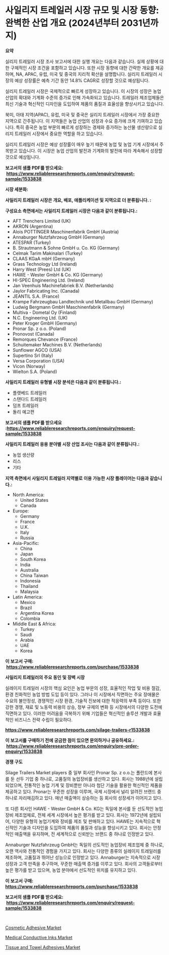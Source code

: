 <p><h1>사일리지 트레일러 시장 규모 및 시장 동향: 완벽한 산업 개요 (2024년부터 2031년까지)</h1></p><p><strong>요약</strong></p>
<p><p>실리지 트레일러 시장 조사 보고서에 대한 실행 개요는 다음과 같습니다. 실제 상황에 대한 구체적인 시장 조건을 포함하고 있습니다. 또한 시장 동향에 대한 간략한 개요를 제공하며, NA, APAC, 유럽, 미국 및 중국의 지리적 확산을 설명합니다. 실리지 트레일러 시장의 예상 성장률은 예측 기간 동안 14.8% CAGR로 성장할 것으로 예상됩니다.</p><p>실리지 트레일러 시장은 국제적으로 빠르게 성장하고 있습니다. 이 시장의 성장은 농업 산업의 확대와 기계화 수준의 증가로 인해 가속화되고 있습니다. 트레일러 제조업체들은 최신 기술과 혁신적인 디자인을 도입하여 제품의 품질과 효율성을 향상시키고 있습니다.</p><p>북미, 아태 지역(APAC), 유럽, 미국 및 중국은 실리지 트레일러 시장에서 가장 중요한 지역으로 간주됩니다. 이 지역들은 농업 산업의 성장과 수요 증가에 크게 기여하고 있습니다. 특히 중국은 농업 부문의 빠르게 성장하는 경제와 증가하는 농산물 생산량으로 실리지 트레일러 시장에서 중요한 역할을 하고 있습니다.</p><p>실리지 트레일러 시장은 예상 성장률이 매우 높기 때문에 농업 및 농업 기계 시장에서 주목받고 있습니다. 이 시장은 농업 산업의 발전과 기계화의 발전에 따라 계속해서 성장할 것으로 예상됩니다.</p></p>
<p><strong>보고서의 샘플 PDF를 받으세요: &nbsp;<a href="https://www.reliableresearchreports.com/enquiry/request-sample/1533838">https://www.reliableresearchreports.com/enquiry/request-sample/1533838</a></strong></p>
<p><strong>시장 세분화:</strong></p>
<p><strong> 사일리지 트레일러 시장은 개요, 배포, 애플리케이션 및 지역으로 더 분류됩니다. :</strong></p>
<p><strong>구성요소 측면에서는 사일리지 트레일러 시장은 다음과 같이 분류됩니다.:</strong></p>
<p><ul><li>AFT Trenchers Limited (UK)</li><li>AKRON (Argentina)</li><li>Alois POTTINGER Maschinenfabrik GmbH (Austria)</li><li>Annaburger Nutzfahrzeug GmbH (Germany)</li><li>ATESPAR (Turkey)</li><li>B. Strautmann & Sohne GmbH u. Co. KG (Germany)</li><li>Celmak Tarim Makinalari (Turkey)</li><li>CLAAS KGaA mbH (Germany)</li><li>Grass Technology Ltd (Ireland)</li><li>Harry West (Prees) Ltd (UK)</li><li>HAWE - Wester GmbH & Co. KG (Germany)</li><li>HI-SPEC Engineering Ltd. (Ireland)</li><li>Jan Veenhuis Machinefabriek B.V. (Netherlands)</li><li>Jaylor Fabricating Inc. (Canada)</li><li>JEANTIL S.A. (France)</li><li>Krampe Fahrzeugbau Landtechnik und Metallbau GmbH (Germany)</li><li>Ludwig Bergmann GmbH Maschinenfabrik (Germany)</li><li>Multiva - Dometal Oy (Finland)</li><li>N.C. Engineering Ltd. (UK)</li><li>Peter Kroger GmbH (Germany)</li><li>Pronar Sp. z o.o. (Poland)</li><li>Pronovost (Canada)</li><li>Remorques Chevance (France)</li><li>Schuitemaker Machines B.V. (Netherlands)</li><li>Sunflower AGCO (USA)</li><li>Supertino Srl (Italy)</li><li>Versa Corporation (USA)</li><li>Vicon (Norway)</li><li>Wielton S.A. (Poland)</li></ul></p>
<p><strong> 사일리지 트레일러 유형별 시장 분석은 다음과 같이 분류됩니다.:</strong></p>
<p><ul><li>플랫베드 트레일러</li><li>스탠다드 트레일러</li><li>덤프 트레일러</li><li>돌리 예고편</li></ul></p>
<p><strong>보고서의 샘플 PDF를 받으세요 :<a href="https://www.reliableresearchreports.com/enquiry/request-sample/1533838">https://www.reliableresearchreports.com/enquiry/request-sample/1533838</a></strong></p>
<p><strong> 사일리지 트레일러 응용 분야별 시장 산업 조사는 다음과 같이 분류됩니다.:</strong></p>
<p><ul><li>농업 생산량</li><li>리스</li><li>기타</li></ul></p>
<p><strong>지역 측면에서 사일리지 트레일러 지역별로 이용 가능한 시장 플레이어는 다음과 같습니다.:</strong></p>
<p><ul>
    <li>
        North America:
        <ul>
            <li>United States</li>
            <li>Canada</li>
        </ul>
    </li>
    <li>
        Europe:
        <ul>
            <li>Germany</li>
            <li>France</li>
            <li>U.K.</li>
            <li>Italy</li>
            <li>Russia</li>
        </ul>
    </li>
    <li>
        Asia-Pacific:
        <ul>
            <li>China</li>
            <li>Japan</li>
            <li>South Korea</li>
            <li>India</li>
            <li>Australia</li>
            <li>China Taiwan</li>
            <li>Indonesia</li>
            <li>Thailand</li>
            <li>Malaysia</li>
        </ul>
    </li>
    <li>
        Latin America:
        <ul>
            <li>Mexico</li>
            <li>Brazil</li>
            <li>Argentina Korea</li>
            <li>Colombia</li>
        </ul>
    </li>
    <li>
        Middle East & Africa:
        <ul>
            <li>Turkey</li>
            <li>Saudi</li>
            <li>Arabia</li>
            <li>UAE</li>
            <li>Korea</li>
        </ul>
    </li>
    </ul></p>
<p><strong>이 보고서 구매: &nbsp;<a href="https://www.reliableresearchreports.com/purchase/1533838">https://www.reliableresearchreports.com/purchase/1533838</a></strong></p>
<p><strong>사일리지 트레일러의 주요 동인 및 장벽 시장</strong></p>
<p><p>실레이지 트레일러 시장의 핵심 요인은 농업 부문의 성장, 효율적인 작업 및 비용 절감, 환경 친화적인 농업 방법 도입 등이 있다. 그러나 이 시장에서 직면하는 주요 장애물은 수요의 불안정성, 경쟁적인 시장 환경, 기술적 진보에 대한 적응력의 부족 등이다. 또한 강한 경쟁, 재료 및 노동력 비용의 상승, 정부 규제의 변화 등 시장에서의 다양한 도전에 직면하고 있다. 이러한 어려움을 극복하기 위해 기업들은 혁신적인 솔루션 개발과 효율적인 비즈니스 전략 수립이 필요하다.</p></p>
<p><strong><a href="https://www.reliableresearchreports.com/silage-trailers-r1533838">https://www.reliableresearchreports.com/silage-trailers-r1533838</a></strong></p>
<p><strong>이 보고서를 구매하기 전에 궁금한 점이 있으면 문의하거나 공유하세요.: &nbsp;<a href="https://www.reliableresearchreports.com/enquiry/pre-order-enquiry/1533838">https://www.reliableresearchreports.com/enquiry/pre-order-enquiry/1533838</a></strong></p>
<p><strong>경쟁 구도</strong></p>
<p><p>Silage Trailers Market players 중 일부 회사인 Pronar Sp. z o.o.는 폴란드에 본사를 둔 선두 기업 중 하나로, 고품질의 농업장비를 생산하고 있다. 회사는 1988년에 설립되었으며, 전통적인 농업 기계 및 장비뿐만 아니라 첨단 기술을 활용한 혁신적인 제품을 제공하고 있다. Pronar는 꾸준한 성장을 이루며, 국제 시장에서 널리 알려진 브랜드 중 하나로 자리매김하고 있다. 매년 매출액이 상승하는 등 회사의 성장세가 이어지고 있다.</p><p>또 다른 회사인 HAWE - Wester GmbH & Co. KG는 독일에 본사를 둔 선도적인 농업장비 제조업체로, 전체 세계 시장에서 높은 평가를 받고 있다. 회사는 1972년에 설립되어, 다양한 유형의 농업기계와 장비를 제조 및 판매하고 있다. HAWE는 지속적으로 혁신적인 기술과 디자인을 도입하여 제품의 품질과 성능을 향상시키고 있다. 회사는 안정적인 매출액을 유지하며, 전 세계적으로 신뢰받는 브랜드 중 하나로 인정받고 있다.</p><p>Annaburger Nutzfahrzeug GmbH는 독일의 선도적인 농업장비 제조업체 중 하나로, 오랜 역사와 전통적인 경험을 가지고 있다. 회사는 다양한 종류의 실레이지 트레일러를 제조하며, 고품질과 뛰어난 성능으로 인정받고 있다. Annaburger는 지속적으로 시장 성장과 고객 만족을 추구하며, 꾸준한 매출액 증가를 이루고 있다. 회사의 고객들로부터 높은 평가를 받고 있으며, 농업 분야에서 선도적인 위치를 유지하고 있다.</p></p>
<p><strong>이 보고서 구매: &nbsp; <a href="https://www.reliableresearchreports.com/purchase/1533838">https://www.reliableresearchreports.com/purchase/1533838</a></strong></p>
<p><strong>보고서의 샘플 PDF를 받으세요: &nbsp;<a href="https://www.reliableresearchreports.com/enquiry/request-sample/1533838">https://www.reliableresearchreports.com/enquiry/request-sample/1533838</a></strong><strong></strong></p>
<p>&nbsp;</p>
<p><p><a href="https://forested-sushi-9b0.notion.site/Cosmetic-Adhesive-Market-Provides-Detailed-Segmentation-of-this-Market-based-on-Type-Application-a-87b0238f092b410b81d0cc85a7118dec">Cosmetic Adhesive Market</a></p><p><a href="https://summer-dogwood-3e9.notion.site/Medical-Conductive-Inks-Market-Research-Report-Unlocks-Analysis-on-the-Market-Financial-Status-Mark-f49d9cd9449847b686911b6b9265311c">Medical Conductive Inks Market</a></p><p><a href="https://lydian-appliance-61d.notion.site/Tissue-and-Towel-Adhesives-Market-Centers-on-Aspects-such-as-Market-Growth-Market-Share-Market-Opp-4cf0587296d7427184c3c4abf606242f">Tissue and Towel Adhesives Market</a></p></p>